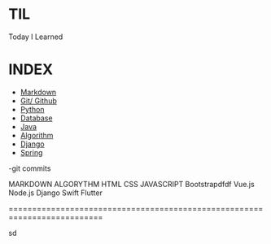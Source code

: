 # TIL

Today I Learned

# INDEX
- [Markdown](https://github.com/HOONY-LEE/TIL/blob/master/Markdown/Markdown.md)
- [Git/ Github](https://github.com/HOONY-LEE/TIL/blob/master/Git/Git.md)
- [Python](https://github.com/HOONY-LEE/TIL/blob/master/Python)
- [Database](https://github.com/HOONY-LEE/TIL/blob/master/Database)
- [Java](https://github.com/HOONY-LEE/TIL/blob/master/Java)
- [Algorithm](https://github.com/HOONY-LEE/TIL/blob/master/Algorithm)
- [Django](https://github.com/HOONY-LEE/TIL/blob/master/Django)
- [Spring](https://github.com/HOONY-LEE/TIL/blob/master/Spring)

-git commits


MARKDOWN
ALGORYTHM
HTML
CSS
JAVASCRIPT
Bootstrapdfdf
Vue.js
Node.js
Django
Swift
Flutter

==========================================================================

sd
